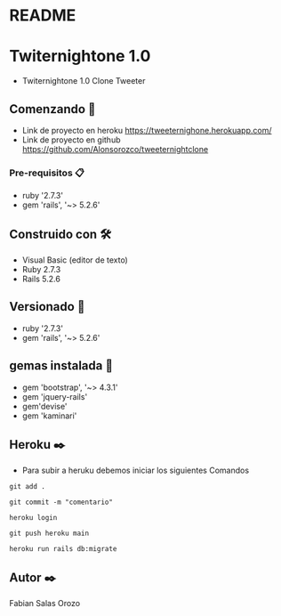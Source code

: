 # README

# Twiternightone 1.0

* Twiternightone 1.0 Clone Tweeter

## Comenzando 🚀

* Link de proyecto en heroku https://tweeternighone.herokuapp.com/
* Link de proyecto en github https://github.com/Alonsorozco/tweeternightclone

### Pre-requisitos 📋

* ruby '2.7.3'
* gem 'rails', '~> 5.2.6'


## Construido con 🛠️

* Visual Basic (editor de texto)
* Ruby 2.7.3
* Rails 5.2.6


## Versionado 📌

* ruby '2.7.3'
* gem 'rails', '~> 5.2.6'

## gemas instalada 📌
* gem 'bootstrap', '~> 4.3.1'
* gem 'jquery-rails'
* gem'devise'
* gem 'kaminari'




## Heroku ✒️

* Para subir a heruku debemos iniciar los siguientes Comandos


```
git add .
```

```
git commit -m "comentario"
```

```
heroku login
```

```
git push heroku main
```

```
heroku run rails db:migrate
```

## Autor ✒️

Fabian Salas Orozo